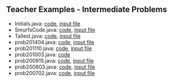 ## Teacher Examples - Intermediate Problems
* Initials.java: [code](./Initials.java), [input file](./Initials.txt)
* SmurfsCode.java: [code](./SmurfsCode.java), [input file](./SmurfsCode.txt)
* Tallest.java: [code](./Tallest.java), [input file](./Tallest.txt)
* prob201404.java: [code](./prob201404.java), [input file](./prob201404.txt)
* prob201110.java: [code](./prob201110.java), [input file](./prob201110.txt)
* prob201003.java: [code](./prob201003.java)
* prob200915.java: [code](./prob200915.java), [input file](./prob200915.txt)
* prob200803.java: [code](./prob200803.java), [input file](./prob200803.txt)
* prob200702.java: [code](./prob200702.java), [input file](./prob200702.txt)
